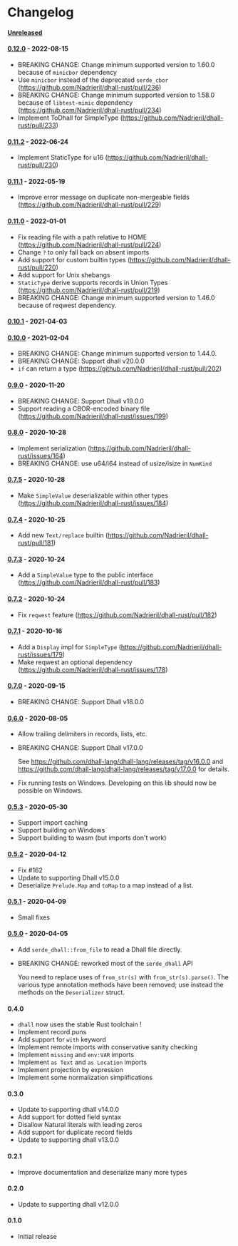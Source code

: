 # Changelog

#### [Unreleased]

#### [0.12.0] - 2022-08-15

- BREAKING CHANGE: Change minimum supported version to 1.60.0 because of `minicbor` dependency
- Use `minicbor` instead of the deprecated `serde_cbor` (https://github.com/Nadrieril/dhall-rust/pull/236)
- BREAKING CHANGE: Change minimum supported version to 1.58.0 because of `libtest-mimic` dependency (https://github.com/Nadrieril/dhall-rust/pull/234)
- Implement ToDhall for SimpleType (https://github.com/Nadrieril/dhall-rust/pull/233)

#### [0.11.2] - 2022-06-24

- Implement StaticType for u16 (https://github.com/Nadrieril/dhall-rust/pull/230)

#### [0.11.1] - 2022-05-19

- Improve error message on duplicate non-mergeable fields (https://github.com/Nadrieril/dhall-rust/pull/229)

#### [0.11.0] - 2022-01-01

- Fix reading file with a path relative to HOME (https://github.com/Nadrieril/dhall-rust/pull/224)
- Change `?` to only fall back on absent imports
- Add support for custom builtin types (https://github.com/Nadrieril/dhall-rust/pull/220)
- Add support for Unix shebangs
- `StaticType` derive supports records in Union Types (https://github.com/Nadrieril/dhall-rust/pull/219)
- BREAKING CHANGE: Change minimum supported version to 1.46.0 because of reqwest dependency.

#### [0.10.1] - 2021-04-03

#### [0.10.0] - 2021-02-04

- BREAKING CHANGE: Change minimum supported version to 1.44.0.
- BREAKING CHANGE: Support dhall v20.0.0
- `if` can return a type (https://github.com/Nadrieril/dhall-rust/pull/202)

#### [0.9.0] - 2020-11-20

- BREAKING CHANGE: Support Dhall v19.0.0
- Support reading a CBOR-encoded binary file (https://github.com/Nadrieril/dhall-rust/issues/199)

#### [0.8.0] - 2020-10-28

- Implement serialization (https://github.com/Nadrieril/dhall-rust/issues/164)
- BREAKING CHANGE: use u64/i64 instead of usize/isize in `NumKind`

#### [0.7.5] - 2020-10-28

- Make `SimpleValue` deserializable within other types (https://github.com/Nadrieril/dhall-rust/issues/184)

#### [0.7.4] - 2020-10-25

- Add new `Text/replace` builtin (https://github.com/Nadrieril/dhall-rust/pull/181)

#### [0.7.3] - 2020-10-24

- Add a `SimpleValue` type to the public interface (https://github.com/Nadrieril/dhall-rust/pull/183)

#### [0.7.2] - 2020-10-24

- Fix `reqwest` feature (https://github.com/Nadrieril/dhall-rust/pull/182)

#### [0.7.1] - 2020-10-16

- Add a `Display` impl for `SimpleType` (https://github.com/Nadrieril/dhall-rust/issues/179)
- Make reqwest an optional dependency (https://github.com/Nadrieril/dhall-rust/issues/178)

#### [0.7.0] - 2020-09-15

- BREAKING CHANGE: Support Dhall v18.0.0

#### [0.6.0] - 2020-08-05

- Allow trailing delimiters in records, lists, etc.
- BREAKING CHANGE: Support Dhall v17.0.0

    See https://github.com/dhall-lang/dhall-lang/releases/tag/v16.0.0 and
    https://github.com/dhall-lang/dhall-lang/releases/tag/v17.0.0 for details.

- Fix running tests on Windows. Developing on this lib should now be possible on Windows.

#### [0.5.3] - 2020-05-30

- Support import caching
- Support building on Windows
- Support building to wasm (but imports don't work)

#### [0.5.2] - 2020-04-12

- Fix #162
- Update to supporting Dhall v15.0.0
- Deserialize `Prelude.Map` and `toMap` to a map instead of a list.

#### [0.5.1] - 2020-04-09

- Small fixes

#### [0.5.0] - 2020-04-05

- Add `serde_dhall::from_file` to read a Dhall file directly.
- BREAKING CHANGE: reworked most of the `serde_dhall` API

    You need to replace uses of `from_str(s)` with `from_str(s).parse()`. The
    various type annotation methods have been removed; use instead the methods on
    the `Deserializer` struct.

#### 0.4.0

- `dhall` now uses the stable Rust toolchain !
- Implement record puns
- Add support for `with` keyword
- Implement remote imports with conservative sanity checking
- Implement `missing` and `env:VAR` imports
- Implement `as Text` and `as Location` imports
- Implement projection by expression
- Implement some normalization simplifications

#### 0.3.0

- Update to supporting dhall v14.0.0
- Add support for dotted field syntax
- Disallow Natural literals with leading zeros
- Add support for duplicate record fields
- Update to supporting dhall v13.0.0

#### 0.2.1

- Improve documentation and deserialize many more types

#### 0.2.0

- Update to supporting dhall v12.0.0

#### 0.1.0

- Initial release

<!-- next-url -->
[Unreleased]: https://github.com/Nadrieril/dhall-rust/compare/serde_dhall-v0.12.0...HEAD
[0.12.0]: https://github.com/Nadrieril/dhall-rust/compare/serde_dhall-v0.11.2...serde_dhall-v0.12.0
[0.11.2]: https://github.com/Nadrieril/dhall-rust/compare/serde_dhall-v0.11.1...serde_dhall-v0.11.2
[0.11.1]: https://github.com/Nadrieril/dhall-rust/compare/serde_dhall-v0.11.0...serde_dhall-v0.11.1
[0.11.0]: https://github.com/Nadrieril/dhall-rust/compare/serde_dhall-v0.10.1...serde_dhall-v0.11.0
[0.10.1]: https://github.com/Nadrieril/dhall-rust/compare/serde_dhall-v0.10.0...serde_dhall-v0.10.1
[0.10.0]: https://github.com/Nadrieril/dhall-rust/compare/serde_dhall-v0.9.0...serde_dhall-v0.10.0
[0.9.0]: https://github.com/Nadrieril/dhall-rust/compare/serde_dhall-v0.8.0...serde_dhall-v0.9.0
[0.8.0]: https://github.com/Nadrieril/dhall-rust/compare/serde_dhall-v0.7.5...serde_dhall-v0.8.0
[0.7.5]: https://github.com/Nadrieril/dhall-rust/compare/serde_dhall-v0.7.4...serde_dhall-v0.7.5
[0.7.4]: https://github.com/Nadrieril/dhall-rust/compare/serde_dhall-v0.7.3...serde_dhall-v0.7.4
[0.7.3]: https://github.com/Nadrieril/dhall-rust/compare/serde_dhall-v0.7.2...serde_dhall-v0.7.3
[0.7.2]: https://github.com/Nadrieril/dhall-rust/compare/serde_dhall-v0.7.1...serde_dhall-v0.7.2
[0.7.1]: https://github.com/Nadrieril/dhall-rust/compare/serde_dhall-v0.7.0...serde_dhall-v0.7.1
[0.7.0]: https://github.com/Nadrieril/dhall-rust/compare/serde_dhall-v0.6.0...serde_dhall-v0.7.0
[0.6.0]: https://github.com/Nadrieril/dhall-rust/compare/serde_dhall-v0.5.3...serde_dhall-v0.6.0
[0.5.3]: https://github.com/Nadrieril/dhall-rust/compare/serde_dhall-v0.5.2...serde_dhall-v0.5.3
[0.5.2]: https://github.com/Nadrieril/dhall-rust/compare/serde_dhall-v0.5.1...serde_dhall-v0.5.2
[0.5.1]: https://github.com/Nadrieril/dhall-rust/compare/serde_dhall-v0.5.0...serde_dhall-v0.5.1
[0.5.0]: https://github.com/Nadrieril/dhall-rust/compare/serde_dhall-v0.4.0...serde_dhall-v0.5.0
